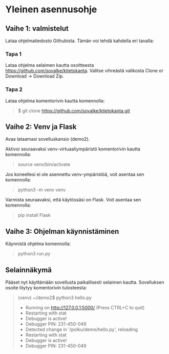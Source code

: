 # Yleinen asennusohje

## Vaihe 1: valmistelut

Lataa ohjelmatiedosto Githubista. Tämän voi tehdä kahdella eri tavalla:

### Tapa 1
Lataa ohjelma selaimen kautta osoitteesta https://github.com/sovalke/ktietokanta. Valitse vihreästä valikosta Clone or Download -> Download Zip.

### Tapa 2
Lataa ohjelma komentorivin kautta komennolla:
>$ git clone https://github.com/sovalke/ktietokanta.git


## Vaihe 2: Venv ja Flask
Avaa lataamasi sovelluskansio (demo2).

Aktivoi seuraavaksi venv-virtuaaliympäristö komentorivin kautta komennolla:
>source venv/bin/activate

Jos koneellesi ei ole asennettu venv-ympäristöä, voit asentaa sen komennolla:
>python3 -m venv venv

Varmista seuraavaksi, että käytössäsi on Flask. Voit asentaa sen komennolla:
>pip install Flask

## Vaihe 3: Ohjelman käynnistäminen
Käynnistä ohjelma komennolla:
>python3 run.py

## Selainnäkymä
Pääset nyt käyttämään sovellusta paikallisesti selaimen kautta. Sovelluksen osoite löytyy komentorivin tulosteesta:

>(venv) ~/demo2$ python3 hello.py
>* Running on http://127.0.0.1:5000/ (Press CTRL+C to quit)
>* Restarting with stat
>* Debugger is active!
>* Debugger PIN: 231-450-049
>* Detected change in '/polku/demo/hello.py', reloading
>* Restarting with stat
>* Debugger is active!
>* Debugger PIN: 231-450-049
